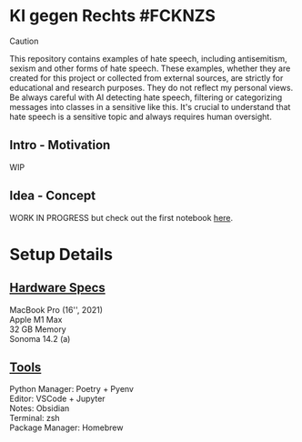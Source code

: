 # KI gegen Rechts #FCKNZS

> [!CAUTION]
> This repository contains examples of hate speech, including antisemitism, sexism and other forms of hate speech. These examples, whether they are created for this project or collected from external sources, are strictly for educational and research purposes. They do not reflect my personal views. Be always careful with AI detecting hate speech, filtering or categorizing messages into classes in a sensitive like this. It's crucial to understand that hate speech is a sensitive topic and always requires human oversight.

## Intro - Motivation

WIP

## Idea - Concept

WORK IN PROGRESS but check out the first notebook [here](./notebooks/00_Experiment_txt-message_anaylser_gpt3.5.ipynb).



# Setup Details
## <u>Hardware Specs</u>

MacBook Pro (16'', 2021) <br />
Apple M1 Max <br />
32 GB Memory <br />
Sonoma 14.2 (a)

## <u>Tools</u>

Python Manager: Poetry + Pyenv <br />
Editor: VSCode + Jupyter <br />
Notes: Obsidian <br />
Terminal: zsh <br />
Package Manager: Homebrew